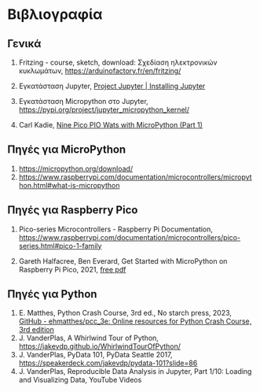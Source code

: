 # Βιβλιογραφία

## Γενικά

1. Fritzing - course, sketch, download: Σχεδίαση ηλεκτρονικών κυκλωμάτων,
https://arduinofactory.fr/en/fritzing/

1. Εγκατάσταση Jupyter, [Project Jupyter | Installing Jupyter](https://jupyter.org/install)

1. Εγκατάσταση Micropython στο Jupyter,  https://pypi.org/project/jupyter_micropython_kernel/
   
1. Carl Kadie, [Nine Pico PIO Wats with MicroPython (Part 1)](https://medium.com/towards-data-science/nine-pico-pio-wats-with-micropython-part-1-82b80fb84473)

   

## Πηγές για MicroPython
1. https://micropython.org/download/
1. https://www.raspberrypi.com/documentation/microcontrollers/micropython.html#what-is-micropython


## Πηγές για Raspberry Pico 

1. Pico-series Microcontrollers - Raspberry Pi Documentation,
https://www.raspberrypi.com/documentation/microcontrollers/pico-series.html#pico-1-family

1. Gareth Halfacree, Ben Everard, Get Started with MicroPython on Raspberry Pi Pico, 2021, [free pdf](https://www.dbooks.org/get-started-with-micropython-on-raspberry-pi-pico-1912047861/#:~:text=You%20can%20download%20Get%20Started%20with%20MicroPython%20on,is%20a%20new%20low-cost%2C%20high-performance%20microcontroller%20board%20wit)


## Πηγές για Python


1. E.  Matthes, Python Crash Course, 3rd ed., No starch press, 2023, [GitHub - ehmatthes/pcc_3e: Online resources for Python Crash Course, 3rd edition](https://github.com/ehmatthes/pcc_3e)
1. J. VanderPlas, A Whirlwind Tour of Python, https://jakevdp.github.io/WhirlwindTourOfPython/
1. J. VanderPlas, PyData 101, PyData Seattle 2017, https://speakerdeck.com/jakevdp/pydata-101?slide=86
1. J. VanderPlas, Reproducible Data Analysis in Jupyter, Part 1/10: Loading and Visualizing Data, YouTube Videos
